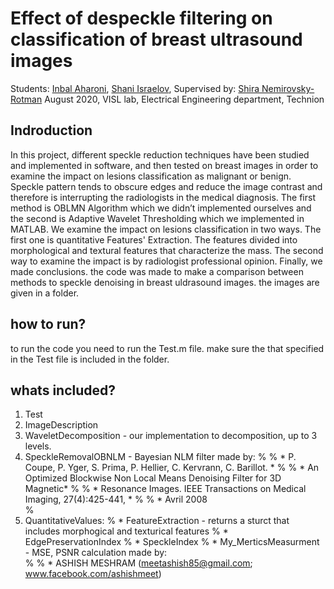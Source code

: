 # Effect of despeckle filtering on classification of breast ultrasound images

Students: [Inbal Aharoni](mailto:AHARONINBAL@gmail.com),  [Shani Israelov](mailto:shani1610@gmail.com), Supervised by: [Shira Nemirovsky-Rotman](mailto:)
August 2020, VISL lab, Electrical Engineering department, Technion

## Indroduction
In this project, different speckle reduction techniques have been studied and implemented in software,
and then tested on breast images in order to examine the impact on lesions classification as malignant or benign.
Speckle pattern tends to obscure edges and reduce the image contrast and therefore is interrupting the radiologists in the medical diagnosis.
The first method is OBLMN Algorithm which we didn’t implemented ourselves
and the second is Adaptive Wavelet Thresholding which we implemented in MATLAB. 
We examine the impact on lesions classification in two ways. 
The first one is quantitative Features' Extraction. The features divided into morphological and textural features that characterize the mass.
The second way to examine the impact is by radiologist professional opinion. Finally, we made conclusions. 
the code was made to make a comparison between methods to speckle denoising in breast uldrasound images. 
the images are given in a folder. 

## how to run? 
to run the code you need to run the Test.m file.  make sure the that specified in the Test file is included in the folder. 

## whats included? 
1.	Test
2.	ImageDescription
3.	WaveletDecomposition - our implementation to decomposition, up to 3 levels. 
4. SpeckleRemovalOBNLM - Bayesian NLM filter made by:
  %     %  *  P. Coupe, P. Yger, S. Prima, P. Hellier, C. Kervrann, C. Barillot.     *
  %     %  *  An Optimized Blockwise Non Local Means Denoising Filter for 3D Magnetic*
  %     %  *  Resonance Images. IEEE Transactions on Medical Imaging, 27(4):425-441, *
  %     %  *  Avril 2008        
  %  
5. 	QuantitativeValues:
  % *	FeatureExtraction - returns a sturct that includes morphogical and texturical features
  % *	EdgePreservationIndex
  % *	SpeckleIndex
  % *	My_MerticsMeasurment - MSE, PSNR calculation made by:     
  %     %  *  ASHISH MESHRAM (meetashish85@gmail.com; www.facebook.com/ashishmeet)       

